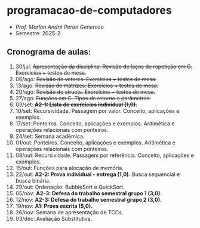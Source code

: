# programacao-de-computadores
- _Prof. Marlon André Peron Generoso_
- Semestre: 2025-2

## Cronograma de aulas:
1. 30/jul: ~~Apresentação da disciplina. Revisão de laços de repetição em C. Exercícios + testes de mesa.~~
2. 06/ago: ~~Revisão de vetores. Exercícios + testes de mesa.~~
3. 13/ago: ~~Revisão de matrizes. Exercícios + testes de mesa.~~
4. 20/ago: ~~Revisão de structs. Exercícios + testes de mesa.~~
5. 27/ago: ~~Funções em C. Tipos de retorno e parâmetros.~~
6. 03/set: ~~**A2-1: Lista de exercícios individual (1,0).**~~
7. 10/set: Recursividade. Passagem por valor. Conceito, aplicações e exemplos.
8. 17/set: Ponteiros. Conceito, aplicações e exemplos. Aritimética e operações relacionais com ponteiros.
9. 24/set: Semana acadêmica.
10. 01/out: Ponteiros. Conceito, aplicações e exemplos. Aritimética e operações relacionais com ponteiros.
11. 08/out: Recursividade. Passagem por referência. Conceito, aplicações e exemplos.
12. 15/out: Funções para alocação de memória.
13. 22/out: **A2-2: Prova individual - entrega (1,0).** Busca sequencial e busca binária.
14. 29/out: Ordenação: BubbleSort e QuickSort.
15. 05/nov: **A2-3: Defesa do trabalho semestral grupo 1 (3,0).**
16. 12/nov: **A2-3: Defesa do trabalho semestral grupo 2 (3,0).**
17. 19/nov: **A1: Prova escrita (5,0).**
18. 26/nov: Semana de apresentação de TCCs.
19. 03/dec: Avaliação Substitutiva.
